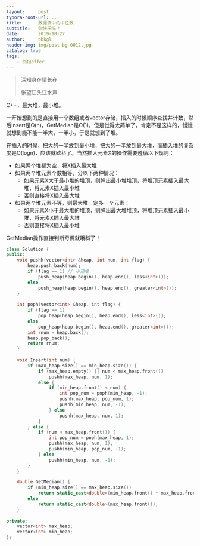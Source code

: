 ```yaml
---
layout:     post
typora-root-url: ..
title:      数据流中的中位数
subtitle:   你快乐吗？
date:       2019-10-27
author:     bbkgl
header-img: img/post-bg-0012.jpg
catalog: true
tags:
    - 剑指offer
---
```


>深知身在情长在
>
>怅望江头江水声

C++，最大堆，最小堆。

一开始想到的是直接用一个数组或者vector存储，插入的时候顺序查找并计数，然后Insert是O(n)，GetMedian是O(1)，但是觉得太简单了，肯定不是这样的，慢慢就想到能不能一半大，一半小，于是就想到了堆。

在插入的时候，把大的一半放到最小堆，把大的一半放到最大堆，而插入堆的复杂度是O(logn)，应该就欧科了。当然插入元素X的操作需要遵循以下规则：

- 如果两个堆都为空，将X插入最大堆
- 如果两个堆元素个数相等，分以下两种情况：
  - 如果元素X大于最小堆的堆顶，则弹出最小堆堆顶，将堆顶元素插入最大堆，将元素X插入最小堆
  - 否则直接将X插入最大堆
- 如果两个堆元素不等，则最大堆一定多一个元素：
  - 如果元素X小于最大堆的堆顶，则弹出最大堆堆顶，将堆顶元素插入最小堆，将元素X插入最大堆
  - 否则直接将X插入最小堆

GetMedian操作直接判断奇偶就哦科了！

```cpp
class Solution {
public:
    void pushh(vector<int> &heap, int num, int flag) {
        heap.push_back(num);
        if (flag == 1) // 小顶堆
            push_heap(heap.begin(), heap.end(), less<int>());
        else
            push_heap(heap.begin(), heap.end(), greater<int>());
    }
    
    int poph(vector<int> &heap, int flag) {
        if (flag == 1)
            pop_heap(heap.begin(), heap.end(), less<int>());
        else
            pop_heap(heap.begin(), heap.end(), greater<int>());
        int rnum = heap.back();
        heap.pop_back();
        return rnum;
    }
    
    void Insert(int num) {
        if (max_heap.size() == min_heap.size()) {
            if (max_heap.empty() || num < max_heap.front())
                pushh(max_heap, num, 1);
            else {
                if (min_heap.front() < num) {
                    int pop_num = poph(min_heap, -1);
                    pushh(max_heap, pop_num, 1);
                    pushh(min_heap, num, -1);
                } else 
                    pushh(max_heap, num, 1);
            }
        } else {
            if (num < max_heap.front()) {
                int pop_num = poph(max_heap, 1);
                pushh(max_heap, num, 1);
                pushh(min_heap, pop_num, -1);
            } else 
                pushh(min_heap, num, -1);
        }
    }

    double GetMedian() { 
        if (min_heap.size() == max_heap.size())
            return static_cast<double>(min_heap.front() + max_heap.front()) / 2.0;
        else
            return static_cast<double>(max_heap.front());
    }
    
private:
    vector<int> max_heap;
    vector<int> min_heap;
};
```




